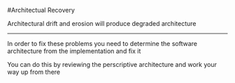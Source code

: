 #Architectual Recovery

Architectural drift and erosion will produce degraded architecture

***

In order to fix these problems you need to determine the software architecture from the implementation and fix it

You can do this by reviewing the perscriptive architecture and work your way up from there
